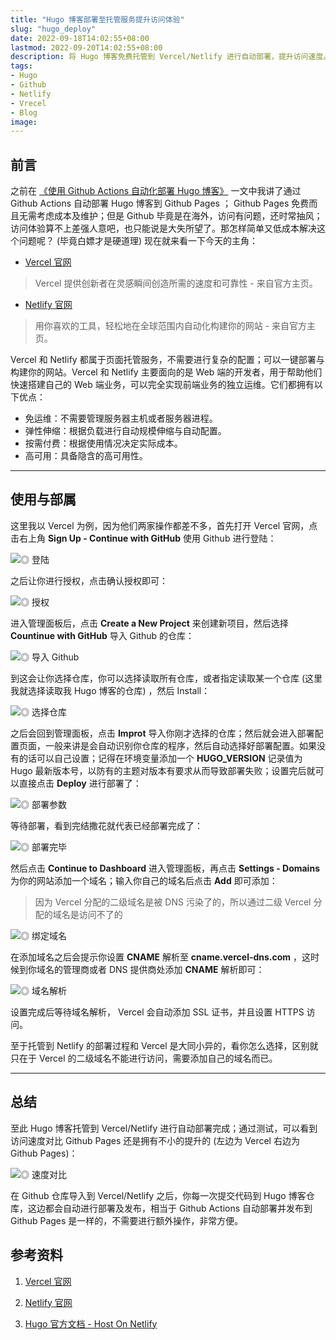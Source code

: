 ```yaml
---
title: "Hugo 博客部署至托管服务提升访问体验"
slug: "hugo_deploy"
date: 2022-09-18T14:02:55+08:00
lastmod: 2022-09-20T14:02:55+08:00
description: 将 Hugo 博客免费托管到 Vercel/Netlify 进行自动部署，提升访问速度。
tags:
- Hugo
- Github
- Netlify
- Vrecel
- Blog
image:
---
```


## 前言

之前在 [《使用 Github Actions 自动化部署 Hugo 博客》](/archives/hugo-actions/) 一文中我讲了通过 Github Actions 自动部署 Hugo 博客到 Github Pages ； Github Pages 免费而且无需考虑成本及维护；但是 Github 毕竟是在海外，访问有问题，还时常抽风；访问体验算不上差强人意吧，也只能说是大失所望了。那怎样简单又低成本解决这个问题呢？ (毕竟白嫖才是硬道理) 现在就来看一下今天的主角：

- [Vercel 官网](https://vercel.com)

> Vercel 提供创新者在灵感瞬间创造所需的速度和可靠性 - 来自官方主页。

- [Netlify 官网](https://netlify.com)

> 用你喜欢的工具，轻松地在全球范围内自动化构建你的网站 - 来自官方主页。

<!--more-->

Vercel 和 Netlify 都属于页面托管服务，不需要进行复杂的配置；可以一键部署与构建你的网站。Vercel 和 Netlify 主要面向的是 Web 端的开发者，用于帮助他们快速搭建自己的 Web 端业务，可以完全实现前端业务的独立运维。它们都拥有以下优点：

- 免运维：不需要管理服务器主机或者服务器进程。
- 弹性伸缩：根据负载进行自动规模伸缩与自动配置。
- 按需付费：根据使用情况决定实际成本。
- 高可用：具备隐含的高可用性。

---

## 使用与部属

这里我以 Vercel 为例，因为他们两家操作都差不多，首先打开 Vercel 官网，点击右上角 **Sign Up - Continue with GitHub** 使用 Github 进行登陆：

![◎ 登陆](1.png)

之后让你进行授权，点击确认授权即可：

![◎ 授权](2.png)

进入管理面板后，点击 **Create a New Project** 来创建新项目，然后选择 **Countinue with GitHub** 导入 Github 的仓库：

![◎ 导入 Github](3.png)

到这会让你选择仓库，你可以选择读取所有仓库，或者指定读取某一个仓库 (这里我就选择读取我 Hugo 博客的仓库) ，然后 Install：

![◎ 选择仓库](4.png)

之后会回到管理面板，点击 **Improt** 导入你刚才选择的仓库；然后就会进入部署配置页面，一般来讲是会自动识别你仓库的程序，然后自动选择好部署配置。如果没有的话可以自己设置；记得在环境变量添加一个 **HUGO_VERSION** 记录值为 Hugo 最新版本号，以防有的主题对版本有要求从而导致部署失败；设置完后就可以直接点击 **Deploy** 进行部署了：

![◎ 部署参数](5.png)

等待部署，看到完结撒花就代表已经部署完成了：

![◎ 部署完毕](6.png)

然后点击 **Continue to Dashboard** 进入管理面板，再点击 **Settings - Domains** 为你的网站添加一个域名；输入你自己的域名后点击 **Add** 即可添加：

> 因为 Vercel 分配的二级域名是被 DNS 污染了的，所以通过二级 Vercel 分配的域名是访问不了的

![◎ 绑定域名](7.png)

在添加域名之后会提示你设置 **CNAME** 解析至 **cname.vercel-dns.com** ，这时候到你域名的管理商或者 DNS 提供商处添加 **CNAME** 解析即可：

![◎ 域名解析](8.png)

设置完成后等待域名解析， Vercel 会自动添加 SSL 证书，并且设置 HTTPS 访问。

至于托管到 Netlify 的部署过程和 Vercel 是大同小异的，看你怎么选择，区别就只在于 Vercel 的二级域名不能进行访问，需要添加自己的域名而已。

---

## 总结

至此 Hugo 博客托管到 Vercel/Netlify 进行自动部署完成；通过测试，可以看到访问速度对比 Github Pages 还是拥有不小的提升的 (左边为 Vercel 右边为 Github Pages)：

![◎ 速度对比](9.png)


在 Github 仓库导入到 Vercel/Netlify 之后，你每一次提交代码到 Hugo 博客仓库，这边都会自动进行部署及发布，相当于 Github Actions 自动部署并发布到 Github Pages 是一样的，不需要进行额外操作，非常方便。

## 参考资料

1. [Vercel 官网](https://vercel.com)
   
2. [Netlify 官网](https://netlify.com)
   
3. [Hugo 官方文档 - Host On Netlify](https://gohugo.io/hosting-and-deployment/hosting-on-netlify)
